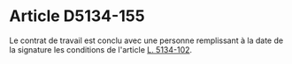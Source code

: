 # Article D5134-155

  
Le contrat de travail est conclu avec une personne remplissant à la date de la signature les conditions de l'article [L. 5134-102][1].

 [1]: /affichCodeArticle.do?cidTexte=LEGITEXT000006072050&idArticle=LEGIARTI000006903647&dateTexte=&categorieLien=cid